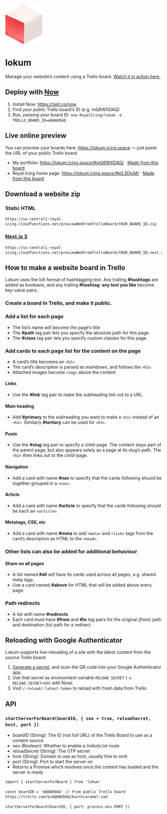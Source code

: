 ![Lokum logo](docs/lokum-128.png)

# lokum

Manage your website’s content using a Trello board. [Watch it in action here.](https://www.youtube.com/watch?v=GThjBRCbiBk)

## Deploy with [Now](https://zeit.co/now)

1. Install Now: https://zeit.co/now
2. Find your public Trello board’s ID (e.g. mQ6WXDAQ)
3. Run, passing your board ID: `now RoyalIcing/lokum -e TRELLO_BOARD_ID=mQ6WXDAQ`

## Live online preview

You can preview your boards here: https://lokum.icing.space — just paste the URL of your public Trello board.

- My portfolio: https://lokum.icing.space/#mQ6WXDAQ/ · [Made from this board](https://trello.com/b/mQ6WXDAQ/burntcaramel-com)
- Royal Icing home page: https://lokum.icing.space/#kIL3DloM/ · [Made from this board](https://trello.com/b/kIL3DloM/icing-space)

## Download a website zip

### Static HTML

```
https://us-central1-royal-icing.cloudfunctions.net/previewWebFromTrelloBoard/YOUR_BOARD_ID.zip
```

### [Next.js 3](https://github.com/zeit/next.js)
```
https://us-central1-royal-icing.cloudfunctions.net/previewWebFromTrelloBoard/YOUR_BOARD_ID.next.zip
```

## How to make a website board in Trello

Lokum uses the lofi format of hashtagging text. Any trailing **#hashtags** are added as booleans, and any trailing **#hashtag: any text you like** become key-value pairs.

### Create a board in Trello, and make it public.

### Add a list for each page
- The list’s name will become the page’s title
- The **#path** tag pair lets you specify the absolute path for this page.
- The **#class** tag pair lets you specify custom classes for this page.

### Add cards to each page list for the content on the page
- A card’s title becomes an `<h2>`.
- The card’s description is parsed as markdown, and follows the `<h2>`.
- Attached images become `<img>` above the content

#### Links
- Use the **#link** tag pair to make the subheading link out to a URL.

#### Main heading
- Add **#primary** to the subheading you want to make a `<h1>` instead of an `<h2>`. Similarly **#tertiary** can be used for `<h3>`.

#### Posts
- Use the **#slug** tag pair to specify a child-page. The content stays part of the parent page, but also appears solely as a page at its slug’s path. The `<h2>` then links out to the child-page.

#### Navigation
- Add a card with name **#nav** to specify that the cards following should be together grouped in a `<nav>`.

#### Article
- Add a card with name **#article** to specify that the cards following should be each an `<article>`.

#### Metatags, CSS, etc
- Add a card with name **#meta** to add `<meta>` and `<link>` tags from the card’s description as HTML to the `<head>`. 

### Other lists can also be added for additional behaviour

#### Share on all pages
- A list named **#all** will have its cards used across all pages, e.g. shared meta tags.
- Use a card named **#above** for HTML that will be added above every page.

### Path redirects
- A list with name **#redirects**
- Each card must have **#from** and **#to** tag pairs for the original _(from)_ path and destination _(to)_ path for a redirect.

## Reloading with Google Authenticator

Lokum supports live-reloading of a site with the latest content from the source Trello board:

1. [Generate a secret](https://sedemo-mktb.rhcloud.com), and scan the QR code into your Google Authenticator app.
2. Use that secret as environment variable `RELOAD_SECRET` (`-e RELOAD_SECRET=XXX` with Now).
3. Visit `/-reload/:latest-token` to reload with fresh data from Trello.

## API

### `startServerForBoard(boardID, { seo = true, reloadSecret, host, port })`
- boardID (String): The ID (not full URL) of the Trello Board to use as a content source
- seo (Boolean): Whether to enable a /robots.txt route
- reloadSecret (String): The OTP secret
- host (String): Domain to use as host, usually fine to omit
- port (String): Port to start the server on
- Returns a Promise which resolves once the content has loaded and the server is ready

```
import { startServerForBoard } from 'lokum'

const boardID = 'mQ6WXDAQ' // From public Trello board https://trello.com/b/mQ6WXDAQ/burntcaramel-com

startServerForBoard(boardID, { port: process.env.PORT })
```
